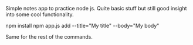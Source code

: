 Simple notes app to practice node js. Quite basic stuff but still good insight into some cool functionality.

npm install
npm app.js add --title="My title" --body="My body" 

Same for the rest of the commands.